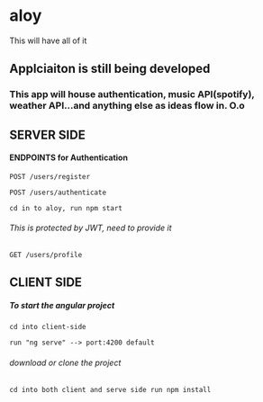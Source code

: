 # aloy
This will have all of it


## Applciaiton is still being developed

### This app will house authentication, music API(spotify), weather API...and anything else as ideas flow in. O.o

## SERVER SIDE 

#### ENDPOINTS for Authentication

`POST /users/register`

`POST /users/authenticate`

`cd in to aloy, run npm start`

###### This is protected by JWT, need to provide it

`GET /users/profile`

## CLIENT SIDE

##### To start the angular project

`cd into client-side`

`run "ng serve" --> port:4200 default`

###### download or clone the project 

`cd into both client and serve side run npm install`
